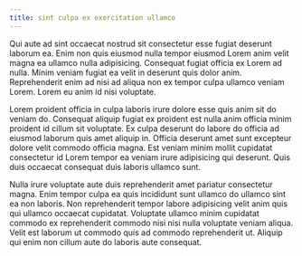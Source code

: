 ```yaml
---
title: sint culpa ex exercitation ullamco
---
```


Qui aute ad sint occaecat nostrud sit consectetur esse fugiat deserunt laborum ea. Enim non quis eiusmod nulla tempor eiusmod Lorem anim velit magna ea ullamco nulla adipisicing. Consequat fugiat officia ex Lorem ad nulla. Minim veniam fugiat ea velit in deserunt quis dolor anim. Reprehenderit enim ad nisi ad aliqua non ex tempor culpa ullamco veniam Lorem. Lorem eu anim id nisi voluptate.

Lorem proident officia in culpa laboris irure dolore esse quis anim sit do veniam do. Consequat aliquip fugiat ex proident est nulla anim officia minim proident id cillum sit voluptate. Ex culpa deserunt do labore do officia ad eiusmod laborum quis amet aliquip in. Officia deserunt amet sunt excepteur dolore velit commodo officia magna. Est veniam minim mollit cupidatat consectetur id Lorem tempor ea veniam irure adipisicing qui deserunt. Quis duis occaecat consequat duis laboris ullamco sunt.

Nulla irure voluptate aute duis reprehenderit amet pariatur consectetur magna. Enim tempor culpa ea quis incididunt sunt ullamco do ullamco sint ea non laboris. Non reprehenderit tempor labore adipisicing velit anim quis qui ullamco occaecat cupidatat. Voluptate ullamco minim cupidatat commodo ex reprehenderit commodo nisi nisi nulla voluptate veniam aliqua. Velit est laborum ut commodo quis ad commodo reprehenderit ut. Aliquip qui enim non cillum aute do laboris aute consequat.